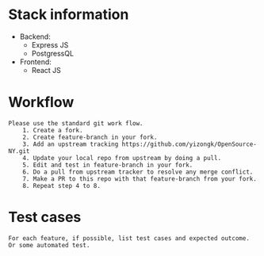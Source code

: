 # Stack information
  * Backend:
    - Express JS
    - PostgressQL
  * Frontend:
    - React JS

# Workflow
    Please use the standard git work flow. 
        1. Create a fork.
        2. Create feature-branch in your fork.
        3. Add an upstream tracking https://github.com/yizongk/OpenSource-NY.git
        4. Update your local repo from upstream by doing a pull.
        5. Edit and test in feature-branch in your fork.
        6. Do a pull from upstream tracker to resolve any merge conflict.
        7. Make a PR to this repo with that feature-branch from your fork.
        8. Repeat step 4 to 8.

# Test cases
    For each feature, if possible, list test cases and expected outcome. Or some automated test.